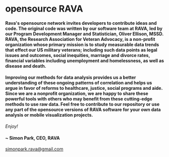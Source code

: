 # opensource RAVA

#### Rava's opensource network invites developers to contribute ideas and code. The original code was written by our software team at RAVA, led by our Program Development Manager and Statistician, Oliver Ellison, MSSD. RAVA, the Research Association for Veteran Advocacy, is a non-profit organization whose primary mission is to study measurable data trends that effect our US military veterans; including such data points as legal issues and outcomes, social inequities, marriage and divorce rates, financial variables including unemployment and homelessness, as well as disease and death.  

#### Improving our methods for data analysis provides us a better understanding of these ongoing patterns of correlation and helps us argue in favor of reforms to healthcare, justice, social programs and aide.  Since we are a nonprofit organization, we are happy to share these powerful tools with others who may benefit from these cutting-edge methods to use raw data.  Feel free to contribute to our repository or use any part of the opensource versions of RAVA software for your own data analysis or mobile visualization projects. 

*Enjoy!*

#### ~ Simon Park, CEO, RAVA
simonpark.rava@gmail.com

